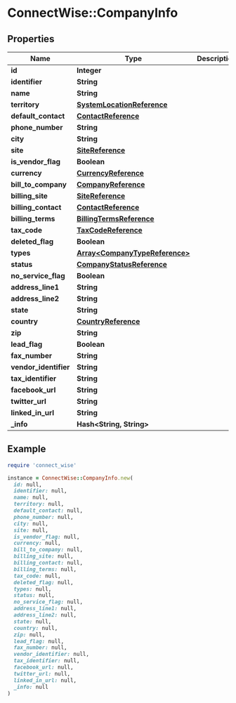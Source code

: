 # ConnectWise::CompanyInfo

## Properties

| Name | Type | Description | Notes |
| ---- | ---- | ----------- | ----- |
| **id** | **Integer** |  | [optional] |
| **identifier** | **String** |  | [optional] |
| **name** | **String** |  | [optional] |
| **territory** | [**SystemLocationReference**](SystemLocationReference.md) |  | [optional] |
| **default_contact** | [**ContactReference**](ContactReference.md) |  | [optional] |
| **phone_number** | **String** |  | [optional] |
| **city** | **String** |  | [optional] |
| **site** | [**SiteReference**](SiteReference.md) |  | [optional] |
| **is_vendor_flag** | **Boolean** |  | [optional] |
| **currency** | [**CurrencyReference**](CurrencyReference.md) |  | [optional] |
| **bill_to_company** | [**CompanyReference**](CompanyReference.md) |  | [optional] |
| **billing_site** | [**SiteReference**](SiteReference.md) |  | [optional] |
| **billing_contact** | [**ContactReference**](ContactReference.md) |  | [optional] |
| **billing_terms** | [**BillingTermsReference**](BillingTermsReference.md) |  | [optional] |
| **tax_code** | [**TaxCodeReference**](TaxCodeReference.md) |  | [optional] |
| **deleted_flag** | **Boolean** |  | [optional] |
| **types** | [**Array&lt;CompanyTypeReference&gt;**](CompanyTypeReference.md) |  | [optional] |
| **status** | [**CompanyStatusReference**](CompanyStatusReference.md) |  | [optional] |
| **no_service_flag** | **Boolean** |  | [optional] |
| **address_line1** | **String** |  | [optional] |
| **address_line2** | **String** |  | [optional] |
| **state** | **String** |  | [optional] |
| **country** | [**CountryReference**](CountryReference.md) |  | [optional] |
| **zip** | **String** |  | [optional] |
| **lead_flag** | **Boolean** |  | [optional] |
| **fax_number** | **String** |  | [optional] |
| **vendor_identifier** | **String** |  | [optional] |
| **tax_identifier** | **String** |  | [optional] |
| **facebook_url** | **String** |  | [optional] |
| **twitter_url** | **String** |  | [optional] |
| **linked_in_url** | **String** |  | [optional] |
| **_info** | **Hash&lt;String, String&gt;** |  | [optional] |

## Example

```ruby
require 'connect_wise'

instance = ConnectWise::CompanyInfo.new(
  id: null,
  identifier: null,
  name: null,
  territory: null,
  default_contact: null,
  phone_number: null,
  city: null,
  site: null,
  is_vendor_flag: null,
  currency: null,
  bill_to_company: null,
  billing_site: null,
  billing_contact: null,
  billing_terms: null,
  tax_code: null,
  deleted_flag: null,
  types: null,
  status: null,
  no_service_flag: null,
  address_line1: null,
  address_line2: null,
  state: null,
  country: null,
  zip: null,
  lead_flag: null,
  fax_number: null,
  vendor_identifier: null,
  tax_identifier: null,
  facebook_url: null,
  twitter_url: null,
  linked_in_url: null,
  _info: null
)
```

